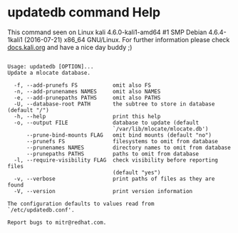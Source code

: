 # updatedb command Help
 
 This command seen on Linux kali 4.6.0-kali1-amd64 #1 SMP Debian 4.6.4-1kali1 (2016-07-21) x86_64 GNU/Linux. For further information please check [docs.kali.org](docs.kali.org) and have a nice day buddy ;) 

~~~

Usage: updatedb [OPTION]...
Update a mlocate database.

  -f, --add-prunefs FS           omit also FS
  -n, --add-prunenames NAMES     omit also NAMES
  -e, --add-prunepaths PATHS     omit also PATHS
  -U, --database-root PATH       the subtree to store in database (default "/")
  -h, --help                     print this help
  -o, --output FILE              database to update (default
                                 `/var/lib/mlocate/mlocate.db')
      --prune-bind-mounts FLAG   omit bind mounts (default "no")
      --prunefs FS               filesystems to omit from database
      --prunenames NAMES         directory names to omit from database
      --prunepaths PATHS         paths to omit from database
  -l, --require-visibility FLAG  check visibility before reporting files
                                 (default "yes")
  -v, --verbose                  print paths of files as they are found
  -V, --version                  print version information

The configuration defaults to values read from
`/etc/updatedb.conf'.

Report bugs to mitr@redhat.com.

~~~
